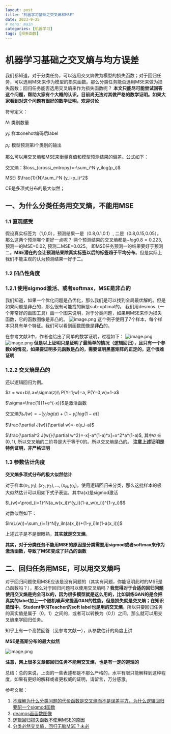```yaml
---
layout: post
title: "机器学习基础之交叉熵和MSE"
date: 2023-9-25
# menu: main
categories: [机器学习]
tags: [损失函数]
---
```


# 机器学习基础之交叉熵与均方误差

我们都知道，对于分类任务，可以选用交叉熵做为模型的损失函数；对于回归任务，可以选用MSE来作为模型的损失函数。那么分类任务能否选用MSE来做为损失函数；回归任务能否选用交叉熵来作为损失函数呢？
**本文只能尽可能尝试回答这个问题，帮助大家有个大概的认识，目前尚无法对其做严格的数学证明。如果大家看到对这个问题有很好的数学证明，欢迎讨论**

符号定义：

$N$: 类别数量

$y_i$: 样本onehot编码后label

$p_i$: 模型预测第i个类别的输出

那么可以用交叉熵和MSE来衡量真值和模型预测结果的偏差。公式如下：

交叉熵：$loss_{cross\_entropy}=-\sum_i^N y_ilog(p_i)$

MSE: $\frac{1}{N}\sum_i^N (y_i-p_i)^2$

CE是多项式分布的最大似然；

## 一、为什么分类任务用交叉熵，不能用MSE

### 1.1 直观感受

   假设真实标签为（1,0,0），预测结果一是（0.8,0.1,0.1）, 二是（0.8,0.15,0.05）。那么这两个预测哪个更好一点呢？
   两个预测结果的交叉熵都是$-log0.8=0.223$, 预测一的MSE=0.02, 预测二MSE=0.025。 即MSE任务预测一的结果要好于预测二。**MSE潜在的会让预测结果除真实标签以后的标签趋于平均分布**。但是实际上我们不能主观的认为预测结果一好于二。

### 1.2 凹凸性角度

### 1.2.1 使用sigmod激活、或者softmax，MSE是非凸的

我们知道，如果一个优化问题是凸优化，那么我们是可以找到全局最优解的。但是如果问题是非凸的，那么很有可能找的解是sub-optimal的。
我们用desmos（一个非常好的画图工具）画一个图来说明，对于分类问题，如果用MSE来作为损失函数，它的函数图像是非凸的。
![image.png](/机器学习基础之交叉熵和MSE/8596800-e2e2414ce66ac01a.png)
这个例子使用了7个样本，每个样本只具有单个特征。我们可以看到函数图像是**非凸**的。

在参考文献3中，作者也给出了简单的数学证明，过程如下：
![image.png](/机器学习基础之交叉熵和MSE/8596800-f65e6800570369d1.png)
![image.png](/机器学习基础之交叉熵和MSE/8596800-c2ba4736a000f0c7.png)
**但是以上证明只是证明了最简单的情况（逻辑回归），且只有一个参数$\theta$的情况，如果要证明多元函数是凸的，需要证明黑塞矩阵的正定的，这个很难证明**

### 1.2.2 交叉熵是凸的

还以逻辑回归为例。

$z = wx+b\\
a=\sigma(z)\\
P(Y=1;w)=a, P(Y=0;w)=1-a$

$\sigma=\frac{1}{1+e^(-x)}$是激活函数

交叉熵为$J(w)=-[y_ilog(a)+(1-y_i)log(1-a)]$

$\frac{\partial J(w)}{\partial w}=-x(y_i-a)$

$\frac{\partial^2 J(w)}{\partial w^2}=-x[-a*(1-a)*x]=x^2*a*(1-a)$, 其中$a \in (0,1)$, 所以交叉熵的二阶导是大于等于0的。所以交叉熵是凸的。 **注意上述证明是特例证明，非严格证明**

### 1.3 参数估计角度

**交叉熵多项式分布的极大似然估计**

对于样本${(x_1,y_1), (x_2, y_2), ...,(x_N, y_N)}$，使用逻辑回归来分类，那么这批样本的极大似然估计可以用如下式子表达，其中a(x)是sigmod激活

$L(w)=\prod_{i=1}^N(a_w(x_i))^{y_i}(1-a_w(x_i))^{1-y_i}$$

对数似然如下：

$ln(L(w))=\sum_{i=1}^N[y_iln(a(x_i))+(1-y_i)ln(1-a(x_i))]$

上述式子是不是很眼熟，**其实就是交叉熵**。

**其实，对于分类任务不能用MSE的原因是分类需要用sigmod或者softmax来作为激活函数，导致了MSE变成了非凸的函数**

## 二、回归任务用MSE，可以用交叉熵吗

对于回归问题使用MSE应该是没有问题的（其实有问题，你能证明此时的MSE是凸函数吗？），那么对于回归问题可以使用交叉熵吗？**我觉得对于合适的回归问题使用交叉熵是完全可以的，因为很多模型就是这么用的，比如训练GAN的是会把真实的label加上一个随机噪声来提高GAN的性能，但是损失就是交叉熵；在知识蒸馏中，Student学习Teacher的soft label也是用的交叉熵**。所以只要回归任务的真实值是属于（0，1）之间的，或者可以转换为（0,1）之间，那么就可以用交叉熵来学回归任务。

知乎上有一个高赞回答（见参考文献一），从参数估计的角度上讲

**MSE是高斯分布的最大似然**

![image.png](/机器学习基础之交叉熵和MSE/8596800-c55cfbf94b1bc45d.png)

**注意，网上很多文章都回归任务不能用交叉熵，也是有一定的道理的**

总结：总的来说，上面的一些表述都是不那么严格的，水平有限只能解释到这种程度，如果有更好的解释或者更权威的证明，请留言，万分感激。

参考文献：

1. [不理解为什么分类问题的代价函数是交叉熵而不是误差平方，为什么逻辑回归要配一个sigmod函数](https://www.zhihu.com/question/314185485)
2. [deamos画函数图像](https://www.desmos.com/calculator?lang=zh-CN)
3. [逻辑回归损失函数不使用MSE的原因](https://www.jianshu.com/p/af1e5cff21b9)
4. [分类必然交叉熵，回归无脑MSE？未必](https://zhuanlan.zhihu.com/p/362496849)
